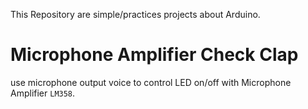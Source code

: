 This Repository are simple/practices projects about Arduino.

# Microphone Amplifier Check Clap

use microphone output voice to control LED on/off with Microphone Amplifier `LM358`.
